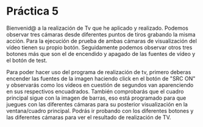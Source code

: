  # Práctica 5

Bienvenid@ a la realización de Tv que he aplicado y realizado. Podemos observar tres cámaras desde diferentes puntos de tiros grabando la misma acción. Para la ejecución de prueba de ambas cámaras de visualización del vídeo tienen su propio botón.  Seguidamente podemos observar otros tres botones más que son el de encendido y apagado de las fuentes de vídeo y el botón de test. 

Para poder hacer uso del programa de realización de tv, primero deberas encender las fuentes de la imagen haciendo click en el botón de "SRC ON" y observarás como los videos en cuestión de segundos van aparenciendo en sus respectivos encuadrados. También comprobarás que el cuadro principal sigue con la imagen de barras, eso está programado para que juegues con las diferentes cámaras para su posterior visualización en la ventana/cuadro principal. Podrás ir probando con los diferentes botones y las diferentes cámaras para ver el resultado de realización de TV.